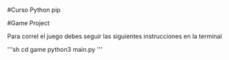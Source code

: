 #Curso Python pip

#Game Project

Para correl el juego debes seguir las siguientes instrucciones en la terminal

'''sh
cd game
python3 main.py
'''
